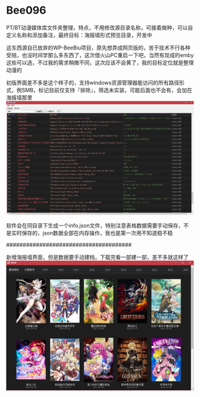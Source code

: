 # Bee096
PT/BT动漫媒体库文件夹整理，特点，不用修改源目录名称，可接着做种，可以自定义名称和添加备注，最终目标：海报墙形式预览目录，开发中

这东西源自已放弃的WP-BeeBiu项目，原先想弄成网页版的，苦于技术不行各种受阻，也没时间学那么多东西了，这次借火山PC重启一下吧，当然有现成的emby这些可以选，不过我的需求稍微不同，这次应该不会黄了，我的目标定位就是整理动漫的

初版界面差不多是这个样子的，支持windows资源管理器能访问的所有路径形式，例SMB，标记目前仅支持『排除』，筛选未实装，可能后面也不会有，会加在海报墙那里
![image](https://github.com/BeeBiu/Bee096/blob/main/%E6%BC%94%E7%A4%BA/%E7%95%8C%E9%9D%A2.png)

软件会在同目录下生成一个info.json文件，特别注意表格数据需要手动保存，不是实时保存的，json数据全部在内存操作，我也是第一次用不知道稳不稳

######################################

新增海报墙界面，但是数据要手动建档，下载完看一部建一部，差不多就这样了
![image](https://github.com/BeeBiu/Bee096/blob/main/%E6%BC%94%E7%A4%BA/%E6%B5%B7%E6%8A%A5%E5%A2%99.JPG)
